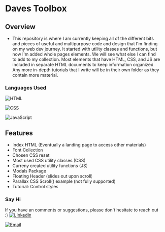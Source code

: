 # Daves Toolbox
## Overview
- This repository is where I am currently keeping all of the different bits and pieces of useful and multipurpose code and design that I'm finding on my web dev journey. It started with utility classes and functions, but now I'm added whole pages elements. We will see what else I can find to add to my collection. Most elements that have HTML, CSS, and JS are included in separate HTML documents to keep information organized. Any more in-depth tutorials that I write will be in their own folder as they contain more material. 
### Languages Used 
![HTML](https://img.shields.io/badge/WEB-HTML-%2391D5E8?style=for-the-badge&logo=html5&logoColor=white&labelColor=grey)

![CSS](https://img.shields.io/badge/WEB-CSS-%2391D5E8?style=for-the-badge&logo=css3&logoColor=white&labelColor=grey)

![JavaScript](https://img.shields.io/badge/CODE-JAVASCRIPT-%2391D5E8?style=for-the-badge&logo=javascript&logoColor=white&labelColor=grey)

## Features
- Index HTML (Eventually a landing page to access other materials)
- Font Collection
- Chosen CSS reset 
- Most used CSS utility classes (CSS)
- Curreny created utility functions (JS)
- Modals Package
- Floating Header (slides out upon scroll)
- Parallax CSS Scroll() example (not fully supported)
- Tutorial: Control styles
### Say Hi
If you have an comments or suggestions, please don't hesitate to reach out :)
[![LinkedIn](https://img.shields.io/badge/LinkedIn-0077B5?style=for-the-badge&logo=linkedin&logoColor=&labelColor=grey)](https://linkedin.com/in/dave-sommerville-2abb50326)


[![Email](https://img.shields.io/badge/Email-dave.r.sommerville%40gmail.com-%23FF6F61?style=for-the-badge&logo=gmail&logoColor=white)](mailto:dave.r.sommerville@gmail.com)

